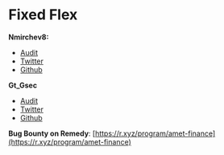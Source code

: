 # Fixed Flex

**Nmirchev8:**

* [Audit](https://github.com/Amet-Finance/contracts/blob/main/contracts/fixed-flex/audits/report\_%20nmirchev8.pdf)
* [Twitter](https://twitter.com/nmirchev8)
* [Github](https://github.com/NicolaMirchev/audits)

**Gt\_Gsec**

* [Audit](https://github.com/Amet-Finance/contracts/blob/main/contracts/fixed-flex/audits/report\_gt\_gsec.md)
* [Twitter](https://twitter.com/gt\_gsec)
* [Github](https://github.com/ggggtttt/portfolio)



**Bug Bounty on Remedy**: [https://r.xyz/program/amet-finance](https://r.xyz/program/amet-finance)

